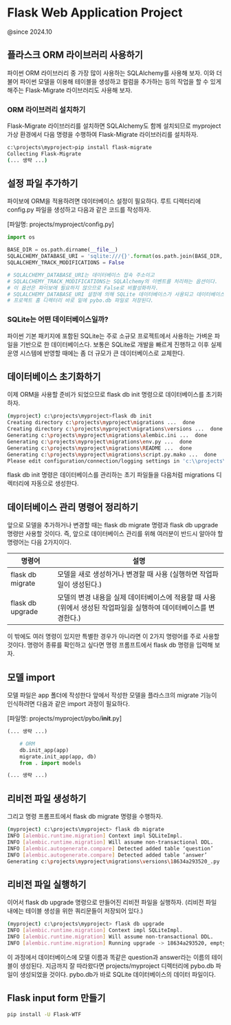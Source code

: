 # Flask Web Application Project

@since 2024.10

## 플라스크 ORM 라이브러리 사용하기

파이썬 ORM 라이브러리 중 가장 많이 사용하는 SQLAlchemy를 사용해 보자. 이와 더불어 파이썬 모델을 이용해 테이블을 생성하고 컬럼을 추가하는 등의 작업을 할 수 있게 해주는 Flask-Migrate 라이브러리도 사용해 보자.

### ORM 라이브러리 설치하기

Flask-Migrate 라이브러리를 설치하면 SQLAlchemy도 함께 설치되므로 myproject 가상 환경에서 다음 명령을 수행하여 Flask-Migrate 라이브러리를 설치하자.

```sh
c:\projects\myproject>pip install flask-migrate
Collecting Flask-Migrate
(... 생략 ...)
```

## 설정 파일 추가하기

파이보에 ORM을 적용하려면 데이터베이스 설정이 필요하다. 루트 디렉터리에 config.py 파일을 생성하고 다음과 같은 코드를 작성하자.

[파일명: projects/myproject/config.py]

```py
import os

BASE_DIR = os.path.dirname(__file__)
SQLALCHEMY_DATABASE_URI = 'sqlite:///{}'.format(os.path.join(BASE_DIR, 'mydb.db'))
SQLALCHEMY_TRACK_MODIFICATIONS = False

# SQLALCHEMY_DATABASE_URI는 데이터베이스 접속 주소이고
# SQLALCHEMY_TRACK_MODIFICATIONS는 SQLAlchemy의 이벤트를 처리하는 옵션이다.
# 이 옵션은 파이보에 필요하지 않으므로 False로 비활성화하자.
# SQLALCHEMY_DATABASE_URI 설정에 의해 SQLite 데이터베이스가 사용되고 데이터베이스 파일은
# 프로젝트 홈 디렉터리 바로 밑에 pybo.db 파일로 저장된다.
```

### SQLite는 어떤 데이터베이스일까?

파이썬 기본 패키지에 포함된 SQLite는 주로 소규모 프로젝트에서 사용하는 가벼운 파일을 기반으로 한 데이터베이스다. 보통은 SQLite로 개발을 빠르게 진행하고 이후 실제 운영 시스템에 반영할 때에는 좀 더 규모가 큰 데이터베이스로 교체한다.

## 데이터베이스 초기화하기

이제 ORM을 사용할 준비가 되었으므로 flask db init 명령으로 데이터베이스를 초기화하자.

```sh
(myproject) c:\projects\myproject>flask db init
Creating directory c:\projects\myproject\migrations ...  done
Creating directory c:\projects\myproject\migrations\versions ...  done
Generating c:\projects\myproject\migrations\alembic.ini ...  done
Generating c:\projects\myproject\migrations\env.py ...  done
Generating c:\projects\myproject\migrations\README ...  done
Generating c:\projects\myproject\migrations\script.py.mako ...  done
Please edit configuration/connection/logging settings in 'c:\\projects\\myproject\\migrations\\alembic.ini' before proceeding.
```

flask db init 명령은 데이터베이스를 관리하는 초기 파일들을 다음처럼 migrations 디렉터리에 자동으로 생성한다.

## 데이터베이스 관리 명령어 정리하기

앞으로 모델을 추가하거나 변경할 때는 flask db migrate 명령과 flask db upgrade 명령만 사용할 것이다. 즉, 앞으로 데이터베이스 관리를 위해 여러분이 반드시 알아야 할 명령어는 다음 2가지이다.

| 명령어           | 설명                                                                                                               |
| ---------------- | ------------------------------------------------------------------------------------------------------------------ |
| flask db migrate | 모델을 새로 생성하거나 변경할 때 사용 (실행하면 작업파일이 생성된다.)                                              |
| flask db upgrade | 모델의 변경 내용을 실제 데이터베이스에 적용할 때 사용 (위에서 생성된 작업파일을 실행하여 데이터베이스를 변경한다.) |

이 밖에도 여러 명령이 있지만 특별한 경우가 아니라면 이 2가지 명령어를 주로 사용할 것이다. 명령어 종류를 확인하고 싶다면 명령 프롬프트에서 flask db 명령을 입력해 보자.

## 모델 import

모델 파일은 app 폴더에 작성한다
앞에서 작성한 모델을 플라스크의 migrate 기능이 인식하려면 다음과 같은 import 과정이 필요하다.

[파일명: projects/myproject/pybo/__init__.py]

```py
(... 생략 ...)

    # ORM
    db.init_app(app)
    migrate.init_app(app, db)
    from . import models

(... 생략 ...)
```

## 리비전 파일 생성하기

그리고 명령 프롬프트에서 flask db migrate 명령을 수행하자.

```sh
(myproject) c:\projects\myproject> flask db migrate
INFO [alembic.runtime.migration] Context impl SQLiteImpl.
INFO [alembic.runtime.migration] Will assume non-transactional DDL.
INFO [alembic.autogenerate.compare] Detected added table ‘question’
INFO [alembic.autogenerate.compare] Detected added table ‘answer’
Generating c:\projects\myproject\migrations\versions\18634a293520_.py ... done
```

## 리비전 파일 실행하기

이어서 flask db upgrade 명령으로 만들어진 리비전 파일을 실행하자. (리비전 파일 내에는 테이블 생성을 위한 쿼리문들이 저장되어 있다.)

```sh
(myproject) c:\projects\myproject> flask db upgrade
INFO [alembic.runtime.migration] Context impl SQLiteImpl.
INFO [alembic.runtime.migration] Will assume non-transactional DDL.
INFO [alembic.runtime.migration] Running upgrade -> 18634a293520, empty message
```

이 과정에서 데이터베이스에 모델 이름과 똑같은 question과 answer라는 이름의 테이블이 생성된다. 지금까지 잘 따라왔다면 projects/myproject 디렉터리에 pybo.db 파일이 생성되었을 것이다. pybo.db가 바로 SQLite 데이터베이스의 데이터 파일이다.

## Flask input form 만들기

```sh
pip install -U Flask-WTF
```
